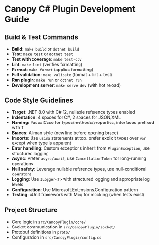 # Canopy C# Plugin Development Guide

## Build & Test Commands
- **Build**: `make build` or `dotnet build`
- **Test**: `make test` or `dotnet test`
- **Test with coverage**: `make test-cov`
- **Lint**: `make lint` (verifies formatting)
- **Format**: `make format` (applies formatting)
- **Full validation**: `make validate` (format + lint + test)
- **Run plugin**: `make run` or `dotnet run`
- **Development server**: `make serve-dev` (with hot reload)

## Code Style Guidelines
- **Target**: .NET 8.0 with C# 12, nullable reference types enabled
- **Indentation**: 4 spaces for C#, 2 spaces for JSON/XML
- **Naming**: PascalCase for types/methods/properties, interfaces prefixed with `I`
- **Braces**: Allman style (new line before opening brace)
- **Imports**: Use `using` statements at top, prefer explicit types over `var` except when type is apparent
- **Error handling**: Custom exceptions inherit from `PluginException`, use structured logging
- **Async**: Prefer `async/await`, use `CancellationToken` for long-running operations
- **Null safety**: Leverage nullable reference types, use null-conditional operators
- **Logging**: Use `ILogger<T>` with structured logging and appropriate log levels
- **Configuration**: Use Microsoft.Extensions.Configuration pattern
- **Testing**: xUnit framework with Moq for mocking (when tests exist)

## Project Structure
- Core logic in `src/CanopyPlugin/core/`
- Socket communication in `src/CanopyPlugin/socket/`
- Protobuf definitions in `proto/`
- Configuration in `src/CanopyPlugin/config.cs`
